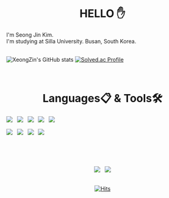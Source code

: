 <div align=center><h1>HELLO ✋</h1></div>
I'm Seong Jin Kim.<br>
I'm studying at Silla University. Busan, South Korea.<br><br>

![XeongZin's GitHub stats](https://github-readme-stats.vercel.app/api?username=XeongZin&show_icons=true&theme=dark)
[![Solved.ac Profile](http://mazassumnida.wtf/api/generate_badge?boj=ksj101915)](https://solved.ac/ksj101915)
<br><br><br>


<div align=center><h1>Languages📋 & Tools🛠</h1></div>

<div>
<a href="https://github.com/XeongZin" target="_blank"><img src="https://img.shields.io/badge/c-A8B9CC?style=for-the-badge&logo=c&logoColor=white"></a> &nbsp;
<a href="https://github.com/XeongZin" target="_blank"><img src="https://img.shields.io/badge/c++-00599C?style=for-the-badge&logo=cplusplus&logoColor=white"></a> &nbsp;
<a href="https://github.com/XeongZin" target="_blank"><img src="https://img.shields.io/badge/python-3776AB?style=for-the-badge&logo=python&logoColor=white"></a> &nbsp;
<a href="https://github.com/XeongZin" target="_blank"><img src="https://img.shields.io/badge/java-007396?style=for-the-badge&logo=java&logoColor=white"></a> &nbsp;
<a href="https://github.com/XeongZin" target="_blank"><img src="https://img.shields.io/badge/Linux-FCC624?style=for-the-badge&logo=Linux&logoColor=white"></a>
<br>
  
  
<a href="https://github.com/XeongZin" target="_blank"><img src="https://img.shields.io/badge/eclipse-2C2255?style=for-the-badge&logo=eclipseide&logoColor=white"></a> &nbsp;
<a href="https://github.com/XeongZin" target="_blank"><img src="https://img.shields.io/badge/android studio-3DDC84?style=for-the-badge&logo=androidstudio&logoColor=white"></a> &nbsp;
<a href="https://github.com/XeongZin" target="_blank"><img src="https://img.shields.io/badge/mysql-4479A1?style=for-the-badge&logo=mysql&logoColor=white"></a> &nbsp;
<a href="https://github.com/XeongZin" target="_blank"><img src="https://img.shields.io/badge/VScode-007ACC?style=for-the-badge&logo=visualstudiocode&logoColor=white"></a> &nbsp;
</div>

<br><br><br>
<div align=center>
  <div>
  <a href="https://github.com/XeongZin" target="_blank"><img src="https://img.shields.io/badge/powerjin1-FFCD00?style=flat-square&logo=kakaotalk&logoColor=white"></a> &nbsp;
  <a href="https://www.instagram.com/xeong.zin/" target="_blank"><img src="https://img.shields.io/badge/XeongZin-E4405F?style=flat-square&logo=instagram&logoColor=white"></a> 
  </div>
<br>
  
[![Hits](https://hits.seeyoufarm.com/api/count/incr/badge.svg?url=https%3A%2F%2Fgithub.com%2FXeongZin%2Fhit-counter&count_bg=%232144F3&title_bg=%23555555&icon=&icon_color=%23E7E7E7&title=seen&edge_flat=true)](https://hits.seeyoufarm.com)
